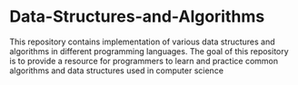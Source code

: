 # Data-Structures-and-Algorithms
This repository contains implementation of various data structures and algorithms in different programming languages. The goal of this repository is to provide a resource for programmers to learn and practice common algorithms and data structures used in computer science
